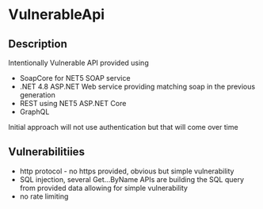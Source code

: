 # VulnerableApi

## Description

Intentionally Vulnerable API provided using

- SoapCore for NET5 SOAP service
- .NET 4.8 ASP.NET Web service providing matching soap in the previous generation
- REST using NET5 ASP.NET Core 
- GraphQL 

Initial approach will not use authentication but that will come over time

## Vulnerabilitiies

- http protocol - no https provided, obvious but simple vulnerability
- SQL injection, several Get...ByName APIs are building the SQL query from provided data allowing for simple vulnerability
- no rate limiting
